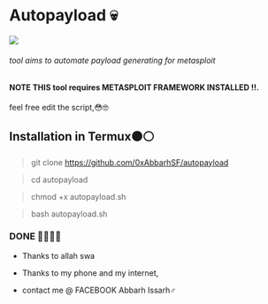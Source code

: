 # Autopayload 💀
<img src="https://github.com/Star-Ford/autopayload/blob/master/paygen.png"/>

###### tool aims to automate payload generating for metasploit

#### NOTE THIS tool requires METASPLOIT FRAMEWORK INSTALLED !!.

feel free  edit the script,😳🤓


## Installation in Termux⚫⚪

> git clone https://github.com/0xAbbarhSF/autopayload

> cd autopayload

> chmod +x autopayload.sh

> bash autopayload.sh


### DONE 👋👌🏾💀

* Thanks to allah swa
* Thanks to my phone and my internet,

* contact me @ FACEBOOK        Abbarh Issarh♂️

